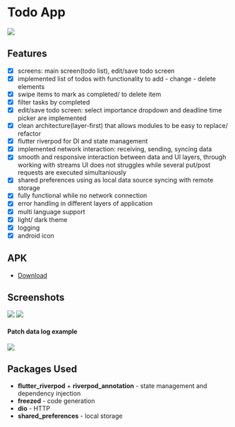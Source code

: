 # Todo App
<img src="https://github.com/Sotonka/yandex_flutter_task/blob/2-Jason-Statham/INFO/images/1.png">

## Features
- [x] screens: main screen(todo list), edit/save todo screen
- [x] implemented list of todos with functionality to add - change - delete elements
- [x] swipe items to mark as completed/ to delete item
- [x] filter tasks by completed
- [x] edit/save todo screen: select importance dropdown and deadline time picker are implemented
- [x] clean architecture(layer-first) that allows modules to be easy to replace/ refactor
- [x] flutter riverpod for DI and state management
- [x] implemented network interaction: receiving, sending, syncing data
- [x] smooth and responsive interaction between data and UI layers, through working with streams UI does not struggles while several put/post requests are executed simultaniously
- [x] shared preferences using as local data source syncing with remote storage
- [x] fully functional while no network connection
- [x] error handling in different layers of application
- [x] multi language support
- [x] light/ dark theme
- [x] logging
- [x] android icon

## APK
- [Download]()

## Screenshots
<img src="https://github.com/Sotonka/yandex_flutter_task/blob/2-Jason-Statham/INFO/images/2.png">
<img src="https://github.com/Sotonka/yandex_flutter_task/blob/2-Jason-Statham/INFO/images/3.png">

#### Patch data log example
<img src="https://github.com/Sotonka/yandex_flutter_task/blob/2-Jason-Statham/INFO/images/4.png">

## Packages Used
- **flutter_riverpod** + **riverpod_annotation** - state management and dependency injection
- **freezed** - code generation
- **dio** - HTTP
- **shared_preferences** - local storage
  
 

